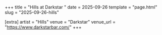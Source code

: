 +++
title = "Hills at Darkstar "
date = 2025-09-26
template = "page.html"
slug = "2025-09-26-hills"

[extra]
artist = "Hills"
venue = "Darkstar"
venue_url = "https://www.darkstarbar.com/"
+++
